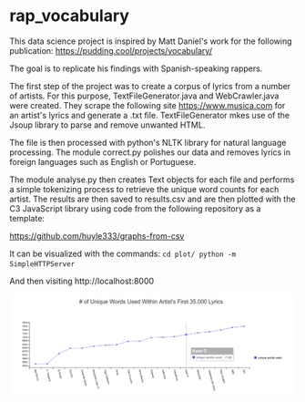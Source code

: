 # rap_vocabulary
This data science project is inspired by Matt Daniel's work for the following publication:
https://pudding.cool/projects/vocabulary/

The goal is to replicate his findings with Spanish-speaking rappers. 

The first step of the project was to create a corpus of lyrics from a number of artists. For this purpose, TextFileGenerator.java and WebCrawler.java were created. They scrape the following site https://www.musica.com for an artist's lyrics and generate a .txt file. TextFileGenerator mkes use of the Jsoup library to parse and remove unwanted HTML.

The file is then processed with python's NLTK library for natural language processing. The module correct.py polishes our data and removes lyrics in foreign languages such as English or Portuguese.

The module analyse.py then creates Text objects for each file and performs a simple tokenizing process to retrieve the unique word counts for each artist. The results are then saved to results.csv and are then plotted with the C3 JavaScript library using code from the following repository as a template:

https://github.com/huyle333/graphs-from-csv

It can be visualized with the commands:
`cd plot/
python -m SimpleHTTPServer`

And then visiting http://localhost:8000

![Alt text](/screenshot.png)
